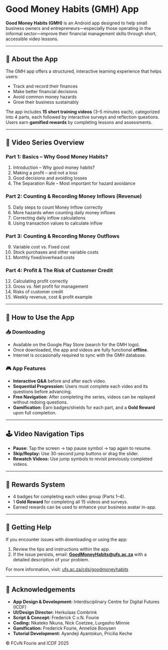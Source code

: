 # Good Money Habits (GMH) App

**Good Money Habits (GMH)** is an Android app designed to help small business owners and entrepreneurs—especially those operating in the informal sector—improve their financial management skills through short, accessible video lessons.

---

## 📱 About the App

The GMH app offers a structured, interactive learning experience that helps users:

- Track and record their finances
- Make better financial decisions
- Avoid common money hazards
- Grow their business sustainably

The app includes **15 short training videos** (3–5 minutes each), categorized into 4 parts, each followed by interactive surveys and reflection questions. Users earn **gamified rewards** by completing lessons and assessments.

---

## 🎥 Video Series Overview

### Part 1: Basics – Why Good Money Habits?
1. Introduction – Why good money habits?
2. Making a profit – and not a loss
3. Good decisions and avoiding losses
4. The Separation Rule – Most important for hazard avoidance

### Part 2: Counting & Recording Money Inflows (Revenue)
5. Daily steps to count Money Inflow correctly
6. More hazards when counting daily money inflows
7. Correcting daily inflow calculations
8. Using transaction values to calculate inflow

### Part 3: Counting & Recording Money Outflows
9. Variable cost vs. Fixed cost
10. Stock purchases and other variable costs
11. Monthly fixed/overhead costs

### Part 4: Profit & The Risk of Customer Credit
12. Calculating profit correctly
13. Gross vs. Net profit for management
14. Risks of customer credit
15. Weekly revenue, cost & profit example

---

## 🔧 How to Use the App

### 📥 Downloading
- Available on the Google Play Store (search for the GMH logo).
- Once downloaded, the app and videos are fully functional **offline**.
- Internet is occasionally required to sync with the GMH database.

### 🎮 App Features
- **Interactive Q&A** before and after each video.
- **Sequential Progression:** Users must complete each video and its questions before advancing.
- **Free Navigation**: After completing the series, videos can be replayed without redoing questions.
- **Gamification:** Earn badges/shields for each part, and a **Gold Reward** upon full completion.

---

## 🕹️ Video Navigation Tips

- **Pause:** Tap the screen → tap pause symbol → tap again to resume.
- **Skip/Replay:** Use 30-second jump buttons or drag the slider.
- **Rewatch Videos:** Use jump symbols to revisit previously completed videos.

---

## 🏅 Rewards System

- 4 badges for completing each video group (Parts 1–4).
- 1 **Gold Reward** for completing all 15 videos and surveys.
- Earned rewards can be used to enhance your business avatar in-app.

---

## 📧 Getting Help

If you encounter issues with downloading or using the app:

1. Review the tips and instructions within the app.
2. If the issue persists, email: **GoodMoneyHabits@ufs.ac.za** with a detailed description of your problem.

For more information, visit: [ufs.ac.za/cds/goodmoneyhabits](http://ufs.ac.za/cds/goodmoneyhabits)

---

## 👥 Acknowledgements

- **App Design & Development:** Interdisciplinary Centre for Digital Futures (ICDF)
- **UI/Design Director:** Herkulaas Combrink
- **Script & Concept:** Frederick C.v.N. Fourie
- **Coding:** Nkateko Nkuna, Nick Coetzee, Lurgasho Minnie
- **Gamification:** Frederick Fourie, Annelize Booysen
- **Tutorial Development:** Ayandeji Ayantokun, Pricilia Keche

© FCvN Fourie and ICDF 2025
